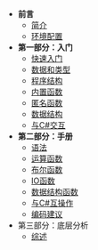 <!-- docs/_sidebar.md -->

* **前言**
  * [简介](/)
  * [环境配置](zh_cn/1/env)
* **第一部分：入门**
  * [快速入门](zh_cn/1/guide)
  * [数据和类型](zh_cn/1/data)
  * [程序结构](zh_cn/1/structure)
  * [内置函数](zh_cn/1/builtin-func)
  * [匿名函数](zh_cn/1/func)
  * [数据结构](zh_cn/1/container)
  * [与C#交互](zh_cn/1/with-csharp.md)
* **第二部分：手册**
  * [语法](zh_cn/2/grammar)
  * [运算函数](zh_cn/2/func-Num)
  * [布尔函数](zh_cn/2/func-Bool)
  * [IO函数](zh_cn/2/func-IO.md)
  * [数据结构函数](zh_cn/2/func-Container.md)
  * [与C#互操作](zh_cn/2/with-csharp.md)
  * [编码建议](zh_cn/2/advice.md)
* 第三部分：底层分析
  * [综述](zh_cn/3/kula-engine.md)